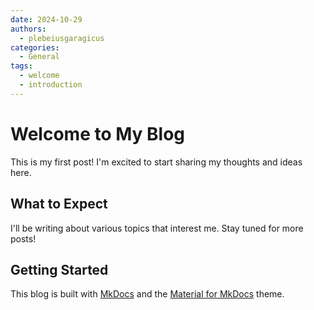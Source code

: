 ```yaml
---
date: 2024-10-29
authors:
  - plebeiusgaragicus
categories:
  - General
tags:
  - welcome
  - introduction
---
```


# Welcome to My Blog

This is my first post! I'm excited to start sharing my thoughts and ideas here.

<!-- more -->

## What to Expect

I'll be writing about various topics that interest me. Stay tuned for more posts!

## Getting Started

This blog is built with [MkDocs](https://www.mkdocs.org/) and the [Material for MkDocs](https://squidfunk.github.io/mkdocs-material/) theme.
